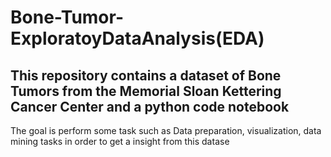 # Bone-Tumor-ExploratoyDataAnalysis(EDA)
## This repository contains a dataset of Bone Tumors from the Memorial Sloan Kettering Cancer Center and a python code notebook
The goal is perform some task such as  Data preparation, visualization, data mining tasks in order to get a insight from this datase

